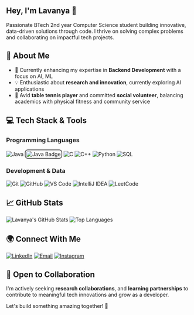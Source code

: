 ## Hey, I'm Lavanya 👋
Passionate BTech 2nd year Computer Science student building innovative, data-driven solutions through code. I thrive on solving complex problems and collaborating on impactful tech projects.
## 🚀 About Me
- 🔭 Currently enhancing my expertise in **Backend Development** with a focus on AI, ML
- 💡 Enthusiastic about **research and innovation**, currently exploring AI applications
- 🏓 Avid **table tennis player** and committed **social volunteer**, balancing academics with physical fitness and community service
## 💻 Tech Stack & Tools
### Programming Languages
![Java](https://img.shields.io/badge/Java-ED8B00?style=for-the-badge&logo=openjdk&logoColor=white)
<img src="https://img.shields.io/badge/Java-ED8B00?style=for-the-badge&logo=openjdk&logoColor=white"
     alt="Java Badge"
     style="border: 2px solid #555; border-radius: 8px; padding: 2px;" />
![C](https://img.shields.io/badge/C-A8B9CC?style=for-the-badge&logo=c&logoColor=white)
![C++](https://img.shields.io/badge/C%2B%2B-00599C?style=for-the-badge&logo=c%2B%2B&logoColor=white)
![Python](https://img.shields.io/badge/Python-3776AB?style=for-the-badge&logo=python&logoColor=white)
![SQL](https://img.shields.io/badge/SQL-4479A1?style=for-the-badge&logo=postgresql&logoColor=white)
### Development & Data
![Git](https://img.shields.io/badge/Git-F05032?style=for-the-badge&logo=git&logoColor=white)
![GitHub](https://img.shields.io/badge/GitHub-181717?style=for-the-badge&logo=github&logoColor=white)
![VS Code](https://img.shields.io/badge/VS_Code-007ACC?style=for-the-badge&logo=visual-studio-code&logoColor=white)
![IntelliJ IDEA](https://img.shields.io/badge/IntelliJ_IDEA-000000?style=for-the-badge&logo=intellij-idea&logoColor=white)
![LeetCode](https://img.shields.io/badge/LeetCode-FFA116?style=for-the-badge&logo=leetcode&logoColor=black)
## 📈 GitHub Stats
![Lavanya's GitHub Stats](https://github-readme-stats.vercel.app/api?username=lavanya1486&show_icons=true&theme=radical&hide_border=true)
![Top Languages](https://github-readme-stats.vercel.app/api/top-langs/?username=lavanya1486&layout=compact&theme=radical&hide_border=true)
## 🌍 Connect With Me
[![LinkedIn](https://img.shields.io/badge/LinkedIn-0A66C2?style=for-the-badge&logo=linkedin&logoColor=white)](www.linkedin.com/in/lavanya-pandit-416916313)
[![Email](https://img.shields.io/badge/Email-D14836?style=for-the-badge&logo=gmail&logoColor=white)](mailto:lavanyap1486@gmail.com)
[![Instagram](https://img.shields.io/badge/Instagram-E4405F?style=for-the-badge&logo=instagram&logoColor=white)](https://www.instagram.com/juxt.me.lav/)
## 🤝 Open to Collaboration
I'm actively seeking **research collaborations**, and **learning partnerships** to contribute to meaningful tech innovations and grow as a developer.

Let's build something amazing together! 🚀
<!--
**lavanya1486/lavanya1486** is a ✨ _special_ ✨ repository because its `README.md` (this file) appears on your GitHub profile.

Here are some ideas to get you started:

- 🔭 I’m currently working on ...
- 🌱 I’m currently learning ...
- 👯 I’m looking to collaborate on ...
- 🤔 I’m looking for help with ...
- 💬 Ask me about ...
- 📫 How to reach me: ...
- 😄 Pronouns: ...
- ⚡ Fun fact: ...

